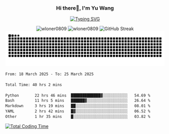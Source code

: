 <h3 align="center">Hi there👋, I'm Yu Wang</h1>

<p align="center"><a href="https://git.io/typing-svg"><img src="https://readme-typing-svg.demolab.com?font=Alex+Brush&size=18&pause=1000&color=716A50&background=6F66FF00&center=true&vCenter=true&width=435&lines=To+love+oneself+is+the+beginning+of+a+lifelong+romance.+%E2%80%94+Oscar+Wilde" alt="Typing SVG" /></a></p>


<p align="center">
 <img src="https://github-readme-stats.vercel.app/api/top-langs?username=wloner0809&show_icons=true&locale=en&layout=compact" alt="wloner0809" height=120 />
 <img src="https://github-readme-stats.vercel.app/api?username=wloner0809&show_icons=true&locale=en" alt="wloner0809" height=120 />
 <img src="https://github-readme-streak-stats.herokuapp.com?user=wloner0809&theme=microsoft" alt="GitHub Streak" height=120 />
 <img src="https://github.com/Wloner0809/Wloner0809/blob/output/github-contribution-grid-snake.svg">
</p>
 
<!--START_SECTION:waka-->

```txt
From: 18 March 2025 - To: 25 March 2025

Total Time: 40 hrs 2 mins

Python       22 hrs 46 mins  █████████████▓░░░░░░░░░░░   54.69 %
Bash         11 hrs 5 mins   ██████▓░░░░░░░░░░░░░░░░░░   26.64 %
Markdown     3 hrs 19 mins   ██░░░░░░░░░░░░░░░░░░░░░░░   08.01 %
YAML         2 hrs 42 mins   █▓░░░░░░░░░░░░░░░░░░░░░░░   06.52 %
Other        1 hr 35 mins    █░░░░░░░░░░░░░░░░░░░░░░░░   03.82 %
```

<!--END_SECTION:waka-->

[![Total Coding Time](https://wakatime.com/badge/user/3b010e91-e8bb-445f-9eac-c8ab5bc30cb6.svg)](https://wakatime.com/@3b010e91-e8bb-445f-9eac-c8ab5bc30cb6)
